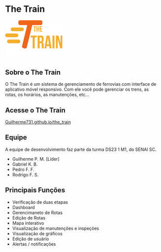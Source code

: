 # The Train
<img src="assets/logos/logoCompleta.png" alt="Logotipo do The Train" width="200"/>

## Sobre o The Train
O The Train é um sistema de gerenciamento de ferrovias com interface de aplicativo móvel responsivo. Com ele você pode gerenciar os trens, as rotas, os horários, as manutenções, etc...
## Acesse o The Train
[Guilherme731.github.io/the_train](https://Guilherme731.github.io/the_train)
## Equipe
A equipe de desenvolvimento faz parte da turma DS23 1 M1, do SENAI SC.
- Guilherme P. M. [Líder]
- Gabriel K. B.
- Pedro F. F.
- Rodrigo F. S.
## Principais Funções
- Verificação de duas etapas
- Dashboard
- Gerencimaneto de Rotas
- Edição de Rotas
- Mapa interativo
- Visualização de manutenções e inspeções
- Visualização de gráficos
- Edição de usuário
- Alertas / notificações
